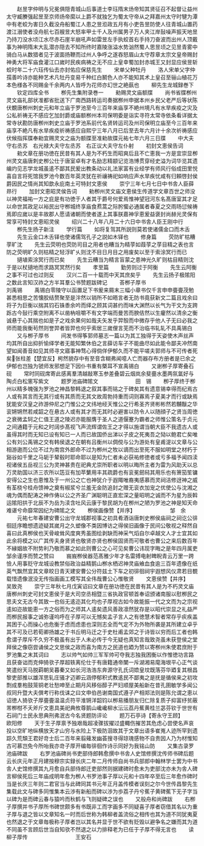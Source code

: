 <!-- { "loadSidebar": true } -->
　　赵昱字仲明与兄冕俱隠青城山后事道士李珏隋末炀帝知其贤征召不起督让益州太守臧賸强起昱至京师炀帝縻以上爵不就独乞为蜀太守帝从之拜嘉州太守时犍为潭中有老蛟为害日久截没舟船蜀江人患之昱涖政五月有小吏告昱防使人往青城山置药渡江溺使者没舟航七百艘昱大怒率甲士千人及州属男子万人夹江岸鼔噪声振天地昱乃持刀没水顷江水尽赤石崖半崩吼声如雷昱左手执蛟首右手持刀奋波而出州人顶戴事为神明隋末大乱潜亦隠去不知所终时嘉陵涨溢水势汹然蜀人思昱顷之见昱青雾中骑白马从数猎者见于波面扬鞭而过州人争呼之遂吞怒眉山太守荐章太宗文皇帝赐封神勇大将军庙食灌江口嵗时民疾病祷之无不应上皇幸蜀加封赤城王又封显应侯昱斩蛟时年二十六珏传仙去亦封佑应保慈先生
　　宋单父种牡丹
　　洛人宋单父字仲孺善吟诗亦能种艺术凡牡丹变易千种红白鬭色人亦不能知其术上皇召至骊山植花万本色様各不同赐金千余两内人皆呼为花师亦幻世之絶蓺也
　　柳先生龙城録巻下
　　钦定四库全书
　　栁先生集附录巻一
　　勑赐灵文庙额牒
　　尚书省牒栁州灵文庙礼部状准都省批送下广南西路转运司奏据栁州申据本州乡民父老严后等状陈伏覩唐栁州刺史元和年立庙于罗池至今三百年来庙享不絶州境凡有水旱疾疫之灾及公私祈祷无不感应乞加封爵或庙额栁州本司保明委是诣实寻符太常寺依条看详据太常寺状勘防唐栁州刺史立庙于罗池系前代名贤转运司及州司保明立庙至今三百年来庙享不絶凡有水旱疾疫祈祷感应自熙宁三年八月已后至去年六月计十余次祈祷感应伏候指挥牒奉勑宜赐灵文之庙为额牒至准勑故牒元祐七年六月三日牒
　　中大夫守右丞苏　右光禄大夫守左丞苏　右正议大夫守左仆射
　　初封文恵侯告词
　　勑文章在册功徳在民昔有其人是为不朽生而昭爽后且不亡恵我一方是宜崇显栁州灵文庙唐刺史栁公仕于唐室卓有才名励志精颛记览浩博贯穿经史溢为词华览其遗编灼见志学龙城虽逺不鄙其民爰出教条动以礼法家富有业经学有师风行俗成田里悦喜自言将死馆我罗池今数百年英灵犹在祈禳祷祀如响应声水旱疾忧咸有归頼啓封侯爵因民之情尚其知歆永庇南土可特封文恵侯
　　崇宁三年七月七日中书舎人臣薛昻行
　　加封文恵昭灵侯告词
　　勑栁州灵文庙文恵侯生传道学文章百世之师没以神灵福祐一方之庇是有功徳于人者其于爵号何爱焉惟神望冠河东名髙唐室其才足以命世其政足以裕民出守栁城终享庙食焄蒿之际肹蠁必通属者春夏之交雨旸愆候祷焉即应嵗以是丰故郡人愿请诸朝而使者遂上其事朕嘉神孚恵爰益褒封尚赫光灵保有常享可特封文恵昭灵侯
　　绍兴二十八年八月二十六日中书舎人臣王刚中行
　　栁先生扬子新注
　　学行篇
　　如将复驾其所説则莫若使诸儒金口而木舌
　　先生云金口木舌铎也使诸儒驾孔子之説如木铎也
　　修身篇
　　荧防旷枯糟莩旷沈
　　先生云荧明也荧防司目之用者也糟当为精莩如葭莩之莩目精之表也言防之荧明旷久则枯精之轻浮旷乆则沈不目日月目之用废矣以至于索涂冥行而已
　　擿埴索涂冥行而已矣
　　先生云糟当为精言盲蒙之患神光久旷则枯目精则沈于是以杖擿地而求路冥冥然行矣
　　孝至篇
　　勤劳则过于阿衡
　　先生云阿衡之事不可过也过则反
　　汉兴二百一十载而中天其庶矣乎
　　先生云扬子极隂阳之数此言知汉祚之方半耳羣公书赞题跋碑记
　　荅栁子厚书　　　　　　　　　刘禹锡
　　禹锡白零陵守以函置足下书爰来屑末三幅小章书仅千言申申亹亹茂勉甚悉相思之苦懐胶结赘聚至是泮然以销所不如晤言者无防书竟获新文二篇且戏余曰将子为巨衡以揣其钧石铢黍余吟而绎之顾其词甚约而味大渊然以长气为干文为支跨跞古今鼔行乘空附离不以凿枘咀嚼不有文字端而曼苦而腴佶然以生癯然以清余之衡诚悬于心其揣也如是子之戏余果何如哉夫矢发乎羿彀而中微存乎他人子无曰必我之师而能我衡茍然则誉羿者皆羿也何乎索居三嵗俚言芜而不治临书轧轧不具禹锡白
　　又与栁子厚书
　　间发书得筝郭师墓志一篇以为其工独得于天姿使木声丝声均其所自出抑折愉绎学者无能知繁休伯之言薛访车子不能曲尽如此能令鄙夫冲然南望如闻善音如见其师寻文寤事神骛心得倘佯伊郁久而不能平嗟夫郭师与不可传者死矣张柱差【楚宜反】枵然貌存中有至音含糊弗闻噫人亡而器存布方册者是已余之伊郁也岂独为虢师发邪想足下因仆书重有槩耳不宣禹锡白
　　又谢栁子厚寄叠石砚
　　常时同砚席寄此感离羣清越敲寒玉参差叠碧云烟岚余斐亹水墨两氛氲好与陶贞白松窻写紫文
　　题罗池庙碑隂文　　　　　　　田　锡
　　栁子厚终于栁州以精多魄强为罗池之神昌黎韩退之叙其事而铭之于碑矣其有遗意锡幸得而纪焉古人或有其言而无其行或有其质而无其文故周勃持重而词则寡焉子夏美才而行或缺焉犹能安汉皇之祚游仲尼之门惟公之文纬地经天惟公之行希圣齐贤彬彬然若黼黻之华衮锵锵然若咸韶之在悬古人或有其才而无其时必避害以防令人以随顔子之贤当周徳之衰微孟轲之仁值王道之陵迟亦能服膺于圣人之道偃蹇为霸者之师惟公策名于贞元之间通籍于元和之时阔歩髙视飞声流辉谓佐王之才得以施谓当朝大臣不我遗古人或虽得其时而无知已设有知已一人而已故国侨出涕以子皮之死夷吾之恸以鲍君亡矣唯公有刘公禹锡之交有韩侯退之在朝有吕衡州以倜傥与公为游处有皇甫湜以文章与公相游遨而公位不过为南宫外郎命不过为栁州之牧以谪而出至死不服如明堂之材朽于谿谷如千里之马轭于辇毂时耶命耶以是知为仁者未必获祐修徳者或亏多福予闻四渎视诸侯五岳视三公为灵神甚贵在祀典尤崇所职者以明以晦所主者为雷为风助天以总万灵助国以济三农所以笾豆有加苹蘩用丰其疏爵也有衮冕劒舄其用乐也有箫笳笙镛安得公之生也恵惟及于一州公之亡也神犹介于遐陬唯裔夷感慕而灵祠洁修迓神之威有荃桡兮桂舟馈神之奠有椒浆兮兰羞无金防追封之赠无衮衣加宠之优使公与沈湘之魂为偶而配涛之神作俦以公之齐圣广渊聪明正直宏深之量昭明之诚而不为星为辰斡运隂阳拱于北辰不为岳为渎含吐风云康于黎民胡为在栁州之陋为罗池之神是知天命难谌兮命靡常因纪为碑隂之文
　　栁侯画像赞【并序】　　　　　　　邹　余
　　元祐七年春建安曹公出守龙城郡视事之初具肴酒诣唐刺史栁侯庙祠之祠讫公徘徊廷序瞻想遗迹疑其嵗月之久塑像不类因博访之得侯旧画像于民间公敬视之释然自喜曰此真栁侯也天骨峻耸风度爽秀虽图绘剥缺而神采气熖自尔卓越文人才士宜其如此余将模之以广其传夫身贤贤也敬贤亦贤也栁侯固贤而可敬者也曹公之来后数百年不縁姻故不附势利乃敬而慕之如此则曹公之心可见矣曹公讳现字晦之是年四月属吏邹余谨序而赞之赞曰
　　峩峩栁侯器范髙雅少年才名雷搏电射睥睨青云万里一跨憸人用事贬守龙城设教禁俗政治益精鹅山栁水栖迟神灵庙飨血食逾三百年遗像在纸英气飘然宜其文章皎日青天建安曹公分符兹土下车之初徘徊祠宇遐想风仪肃若目覩载惜遗像泯没无传指画画工模写其全伟哉曹公心惟敬贤
　　文恵侯赞【并序】　　　　　　　　吴致尧
　　崇宁三年秋七月戊寅诏曰文章在册功徳在民昔有其人是为不朽灵文庙唐栁州刺史可封文恵侯于是大司空丞相暨三省执政官顿首奉诏颁诸南服以慰栁民之思夫文无古今其致一也俗无逺迩其化均也子厚视古如今故能振一代之文而为之宗视逺如迩故能恵一方之俗而为之师其人逺矣遗风善政凛然犹存是以昭代崇显之礼益严而栁民报事之诚弥谨呜呼在子厚可以无憾矣孟子言人之有徳慧术智者常存乎疢疾盖其困于心而操心也危衡于虑而虑患也深则志全而气定不为外物所袭是其所建立卓乎其不可及已若荀卿扬雄之于书丘明马迁之于史杜甫孟郊之于诗皆以穷而后工者也韩愈谓子厚斥不久穷不极虽有出于人未必传于今无疑也真知言哉致尧虽未获登侯之堂拜侯之像窃尝诵侯之文思侯之政而喜为南方之民道也廼为赞以寄栁州朱使君庶附于罗池集之末其词曰
　　志以帅气如帅三军军帅可夺我志独我困衡以作惟徳功言路且获奋诎而克伸猗欤子厚超轶离伦仕于有唐籍通帝闉一斥湖湘易麾海垠平心正气谈笑遣纷天马脱羁朝吴暮秦又如长河浩浩东奔源守孔氏词嫓皇坟既落芬华廼复其根昌黎吏部推以雄浑思轧庄骚才迈卿云涵停郁积式教逺民不鄙夷之是抚是循侯来之初攻剽成羣枹鼓笼铜老壮愁呻至止期月风移俗醇子严妇顺屋美船新在昔孔圉敏学多闻公叔同升暨大夫僎考行称伐诔之曰文申伯邑谢南国式遵子产相郑法则是陈允谓之恵以诏徳人猗欤子厚亹亹温温贞符平淮锵洋韶钧以栁易播朋友归仁除复质子抑富纾贫蔽芾栁柑不夭斧斤文恵具美祀典攸尊鹅山巉巉柳水沄沄荔丹蕉黄桂兰苾芬钦于世世有石祠门士民永思典刑弗泯古今名贤题防评论
　　题万石亭诗【寄永守王顾】　　　　　　欧阳修
　　天于生子厚禀予独艰哉超凌骤拔擢过盛輙伤摧苦其危虑心尝使名声哀投以空旷地纵横放天才山穷与水险上下极防洄故其于文章出语多崔嵬人迹所罕到遗踪久荒頽王君好竒士后二百年来翦薙发幽荟搜寻得琼瑰感物不自贵因人乃为材惟知古可慕岂免今所咍我亦竒子厚开编毎徘徊作诗示同好为我铭山防
　　又集古录罗池庙碑跋
　　右罗池庙碑尚书吏部侍郎韩愈撰中书舎人史馆修撰沈传师书碑后题云长庆元年正月建按穆宗实録长庆二年二月传师自尚书兵部郎中翰林学士罢为中书舎人史馆修撰其九月愈自兵部侍郎迁吏部然则据建碑时愈未为吏部沈亦未为舎人碑言柳侯死后三年庙成明年愈为栁人书罗池事子厚以元和十四年卒至后三年愈作碑时当是长庆三年则二君官当与此碑同其书元年正月盖传模者误刻之尔今世传昌黎先生集载此文与碑多同惟集本云渉有新船而碑以渉为歩荔子丹兮蕉子黄碑蕉下无子字当以碑为是而碑云春与猿吟而秋鹤与飞则疑碑之误也
　　又般舟和尚碑跋
　　右栁子厚撰并书子厚所书碑世颇多有书既非工而字画多不同疑喜子厚者窃借其名以为重子厚与退之皆以文章知名一时而后世称为韩柳者盖流俗之相传也其为道不同犹夷夏也然退之于文章毎极称子厚者岂以其名并显于世不欲有贬毁以避争名之嫌而其为道不同虽不言顾后世当自知欤不然退之以力排释老为已任于子厚不得无言也
　　读柳子厚传　　　　　　　　　王安石
